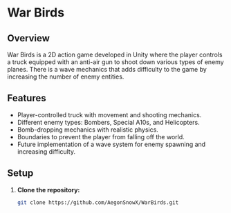 # War Birds

## Overview
War Birds is a 2D action game developed in Unity where the player controls a truck equipped with an anti-air gun to shoot down various types of enemy planes.
There is a wave mechanics that adds difficulty to the game by increasing the number of enemy entities.

## Features
- Player-controlled truck with movement and shooting mechanics.
- Different enemy types: Bombers, Special A10s, and Helicopters.
- Bomb-dropping mechanics with realistic physics.
- Boundaries to prevent the player from falling off the world.
- Future implementation of a wave system for enemy spawning and increasing difficulty.

## Setup
1. **Clone the repository:**
   ```sh
   git clone https://github.com/AegonSnowX/WarBirds.git



